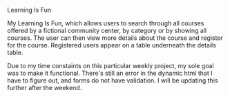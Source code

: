 Learning Is Fun

My Learning Is Fun, which allows users to search through all courses offered by a fictional community center, by category or by showing all courses.  The user can then view more details about the course and register for the course.  Registered users appear on a table underneath the details table.

Due to my time constaints on this particular weekly project, my sole goal was to make it functional.  There's still an error in the dynamic html that I have to figure out, and forms do not have validation. I will be updating this further after the weekend.